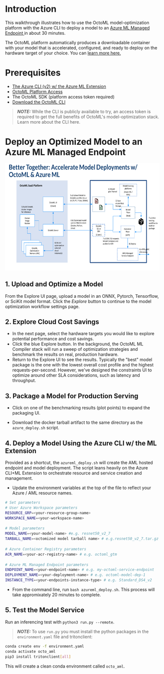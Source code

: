 # Introduction
This walkthrough illustrates how to use the OctoML model-optimization platform with the Azure CLI to deploy a model to an <a href="https://learn.microsoft.com/en-us/azure/machine-learning/concept-endpoints"> Azure ML Managed Endpoint </a> in about 30 minutes. 

The OctoML platform automatically produces a downloadable container with your model that is accelerated, configured, and ready to deploy on the hardware target of your choice. You can <a href="https://octoml.ai/">learn more here.</a> 

# Prerequisites
* <a href="https://learn.microsoft.com/en-us/azure/machine-learning/how-to-configure-cli?tabs=public">The Azure CLI (v2) w/ the Azure ML Extension</a>
* <a href="https://octoml.ai/">OctoML Platform Access</a>
* The OctoML SDK (platform access token required)
* <a href="https://try.octoml.ai/cli/">Download the OctoML CLI</a>

> **_NOTE:_**  While the CLI is publicly available to try, an access token is required to get the full benefits of OctoML's model-optimization stack. Learn more about the CLI here. 

# Deploy an Optimized Model to an Azure ML Managed Endpoint

<img src="workflow.png" width="650" height="350"></img>

## 1. Upload and Optimize a Model
From the Explore UI page, upload a model in an ONNX, Pytorch, Tensorflow, or SciKit model format. Click the *Explore* button to continue to the model optimization workflow settings page.

## 2. Explore Cloud Cost Savings
* In the next page, select the hardware targets you would like to explore potential performance and cost savings. 
* Click the blue Explore button. In the background, the OctoML ML Compiler stack will run a sweep of optimization strategies and benchmark the results on real, production hardware. 
* Return to the Explore UI to see the results. Typically the "best" model package is the one with the lowest overall cost profile and the highest requests-per-second. However, we've designed the constraints UI to optimize around other SLA considerations, such as latency and throughput.

## 3. Package a Model for Production Serving
* Click on one of the benchmarking results (plot points) to expand the packaging UI. 

* Download the docker tarball artifact to the same directory as the `azure_deploy.sh` script. 

## 4. Deploy a Model Using the Azure CLI w/ the ML Extension
Provided as a shortcut, the `azureml_deploy.sh` will create the AML hosted endpoint and model deployment. The script leans heavily on the Azure CLI+ML Extension to orchestrate resource and service creation and management. 

 * Update the environment variables at the top of the file to reflect your Azure / AML resource names. 
 ```bash 
# Set parameters
# User Azure Workspace parameters
RESOURCE_GRP=<your-resource-group-name>
WORKSPACE_NAME=<your-workspace-name>

# Model parameters
MODEL_NAME=<your-model-name> #e.g. resnet50_v2_7
TARBALL_NAME=<octomized model tarball name> # e.g.resnet50_v2_7.tar.gz

# Azure Container Registry parameters
ACR_NAME=<your-acr-registry-name> # e.g. octoml_gtm

# Azure ML Managed Endpoint parameters
ENDPOINT_NAME=<your-endpoint-name> # e.g. my-octoml-service-endpoint
DEPLOYMENT_NAME=<your-deployment-name> # e.g. octoml-model-dep-1
INSTANCE_TYPE=<your-endpoints-instance-type> # e.g. Standard_DS4_v2

```
 * From the command line, run `bash azureml_deploy.sh`. This process will take appromixately 20 minutes to complete.

## 5. Test the Model Service

Run an inferencing test with `python3 run.py --remote`.

> **_NOTE:_** To use `run.py` you must install the python packages in the `environment.yaml` file and tritonclient:
```bash
conda create env -f environment.yaml
conda activate octo_aml
pip3 install tritonclient[all]
```
This will create a clean conda environment called `octo_aml`.


